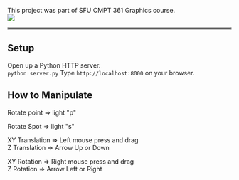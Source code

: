 This project was part of SFU CMPT 361 Graphics course.  
![](./rotating_cow.gif)
<hr style="border:2px solid gray">  

## Setup
Open up a Python HTTP server.  
`
python server.py
`
Type `http://localhost:8000` on your browser.  


## How to Manipulate
Rotate point => light "p"  

Rotate Spot => light "s"  

XY Translation => Left mouse press and drag  
Z Translation => Arrow Up or Down  

XY Rotation => Right mouse press and drag  
Z Rotation => Arrow Left or Right  